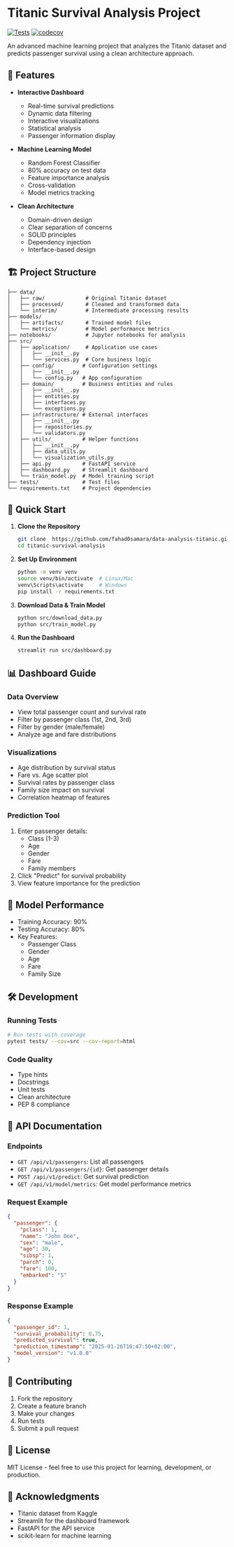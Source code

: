# Titanic Survival Analysis Project

[![Tests](https://github.com/fahad0samara/data-analysis-titanic/actions/workflows/python-app.yml/badge.svg)](https://github.com/fahad0samara/data-analysis-titanic/actions)
[![codecov](https://codecov.io/gh/fahad0samara/data-analysis-titanic/branch/main/graph/badge.svg)](https://codecov.io/gh/fahad0samara/data-analysis-titanic)

An advanced machine learning project that analyzes the Titanic dataset and predicts passenger survival using a clean architecture approach.

## 🌟 Features

- **Interactive Dashboard**
  - Real-time survival predictions
  - Dynamic data filtering
  - Interactive visualizations
  - Statistical analysis
  - Passenger information display

- **Machine Learning Model**
  - Random Forest Classifier
  - 80% accuracy on test data
  - Feature importance analysis
  - Cross-validation
  - Model metrics tracking

- **Clean Architecture**
  - Domain-driven design
  - Clear separation of concerns
  - SOLID principles
  - Dependency injection
  - Interface-based design

## 🏗️ Project Structure

```
├── data/
│   ├── raw/             # Original Titanic dataset
│   ├── processed/       # Cleaned and transformed data
│   └── interim/         # Intermediate processing results
├── models/
│   ├── artifacts/       # Trained model files
│   └── metrics/         # Model performance metrics
├── notebooks/           # Jupyter notebooks for analysis
├── src/
│   ├── application/     # Application use cases
│   │   ├── __init__.py
│   │   └── services.py  # Core business logic
│   ├── config/         # Configuration settings
│   │   ├── __init__.py
│   │   └── config.py   # App configuration
│   ├── domain/         # Business entities and rules
│   │   ├── __init__.py
│   │   ├── entities.py
│   │   ├── interfaces.py
│   │   └── exceptions.py
│   ├── infrastructure/ # External interfaces
│   │   ├── __init__.py
│   │   ├── repositories.py
│   │   └── validators.py
│   ├── utils/          # Helper functions
│   │   ├── __init__.py
│   │   ├── data_utils.py
│   │   └── visualization_utils.py
│   ├── api.py          # FastAPI service
│   ├── dashboard.py    # Streamlit dashboard
│   └── train_model.py  # Model training script
├── tests/              # Test files
└── requirements.txt    # Project dependencies
```

## 🚀 Quick Start

1. **Clone the Repository**
   ```bash
   git clone  https://github.com/fahad0samara/data-analysis-titanic.git
   cd titanic-survival-analysis
   ```

2. **Set Up Environment**
   ```bash
   python -m venv venv
   source venv/bin/activate  # Linux/Mac
   venv\Scripts\activate     # Windows
   pip install -r requirements.txt
   ```

3. **Download Data & Train Model**
   ```bash
   python src/download_data.py
   python src/train_model.py
   ```

4. **Run the Dashboard**
   ```bash
   streamlit run src/dashboard.py
   ```

## 📊 Dashboard Guide

### Data Overview
- View total passenger count and survival rate
- Filter by passenger class (1st, 2nd, 3rd)
- Filter by gender (male/female)
- Analyze age and fare distributions

### Visualizations
- Age distribution by survival status
- Fare vs. Age scatter plot
- Survival rates by passenger class
- Family size impact on survival
- Correlation heatmap of features

### Prediction Tool
1. Enter passenger details:
   - Class (1-3)
   - Age
   - Gender
   - Fare
   - Family members
2. Click "Predict" for survival probability
3. View feature importance for the prediction

## 🧪 Model Performance

- Training Accuracy: 90%
- Testing Accuracy: 80%
- Key Features:
  - Passenger Class
  - Gender
  - Age
  - Fare
  - Family Size

## 🛠️ Development

### Running Tests
```bash
# Run tests with coverage
pytest tests/ --cov=src --cov-report=html
```

### Code Quality
- Type hints
- Docstrings
- Unit tests
- Clean architecture
- PEP 8 compliance

## 📝 API Documentation

### Endpoints
- `GET /api/v1/passengers`: List all passengers
- `GET /api/v1/passengers/{id}`: Get passenger details
- `POST /api/v1/predict`: Get survival prediction
- `GET /api/v1/model/metrics`: Get model performance metrics

### Request Example
```json
{
  "passenger": {
    "pclass": 1,
    "name": "John Doe",
    "sex": "male",
    "age": 30,
    "sibsp": 1,
    "parch": 0,
    "fare": 100,
    "embarked": "S"
  }
}
```

### Response Example
```json
{
  "passenger_id": 1,
  "survival_probability": 0.75,
  "predicted_survival": true,
  "prediction_timestamp": "2025-01-26T10:47:50+02:00",
  "model_version": "v1.0.0"
}
```

## 🤝 Contributing

1. Fork the repository
2. Create a feature branch
3. Make your changes
4. Run tests
5. Submit a pull request

## 📄 License

MIT License - feel free to use this project for learning, development, or production.

## 🙏 Acknowledgments

- Titanic dataset from Kaggle
- Streamlit for the dashboard framework
- FastAPI for the API service
- scikit-learn for machine learning
